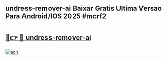 ## undress-remover-ai Baixar Gratis Ultima Versao Para Android/IOS 2025 #mcrf2

# <h2><a href="https://ainizakaria.my?title=undress-remover-ai&ref=20M">🔗👉 🔴 undress-remover-ai</a></h2>

[![acn](https://github.com/user-attachments/assets/0f9c940e-d8b0-45ae-aac7-cd30a18b3e1c)](https://ainizakaria.my?title=undress-remover-ai&ref=20M)

